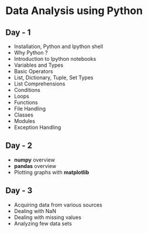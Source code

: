 # Data Analysis using Python

## Day - 1

* Installation, Python and Ipython shell
* Why Python ?
* Introduction to Ipython notebooks
* Variables and Types
* Basic Operators
* List, Dictionary, Tuple, Set Types
* List Comprehensions
* Conditions
* Loops
* Functions
* File Handling 
* Classes
* Modules
* Exception Handling

## Day - 2

* **numpy** overview 
* **pandas** overview 
* Plotting graphs with **matplotlib**

## Day - 3

* Acquiring data from various sources
* Dealing with NaN
* Dealing with missing values
* Analyzing few data sets
